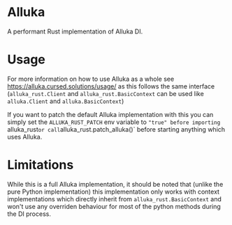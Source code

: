 # Alluka

A performant Rust implementation of Alluka DI.

# Usage

For more information on how to use Alluka as a whole see https://alluka.cursed.solutions/usage/
as this follows the same interface (`alluka_rust.Client` and `alluka_rust.BasicContext`
can be used like `alluka.Client` and `alluka.BasicContext`)

If you want to patch the default Alluka implementation with this you can simply
set the `ALLUKA_RUST_PATCH` env variable to `"true" before importing `alluka_rust`
or call `alluka_rust.patch_alluka()` before starting anything which uses Alluka.

# Limitations

While this is a full Alluka implementation, it should be noted that (unlike
the pure Python implementation) this implementation only works with context
implementations which directly inherit from `alluka_rust.BasicContext` and won't
use any overriden behaviour for most of the python methods during the DI process.

